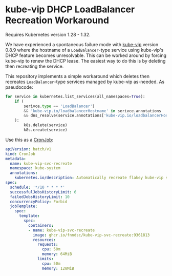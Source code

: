 # kube-vip DHCP LoadBalancer Recreation Workaround

Requires Kubernetes version 1.28 - 1.32.

We have experienced a spontaneous failure mode with [kube-vip](https://kube-vip.io) version 0.8.9 where the hostname of a `LoadBalancer`-type service using kube-vip's DHCP feature becomes unresolvable. This can be worked around by forcing kube-vip to renew the DHCP lease. The easiest way to do this is by deleting then recreating the service.

This repository implements a simple workaround which deletes then recreates `LoadBalancer`-type services managed by kube-vip as-needed. As pseudocode:

```python
for service in kubernetes.list_services(all_namespaces=True):
    if (
        serivce.type == 'LoadBalancer')
        && 'kube-vip.io/loadbalancerHostname' in serivce.annotations
        && dns_resolve(service.annotations['kube-vip.io/loadbalancerHostname']) is None
    ):
        k8s.delete(service)
        k8s.create(service)
```

Use this as a [CronJob](https://kubernetes.io/docs/concepts/workloads/controllers/cron-jobs/):

```yaml
apiVersion: batch/v1
kind: CronJob
metadata:
  name: kube-vip-svc-recreate
  namespace: kube-system
  annotations:
    kubernetes.io/description: Automatically recreate flakey kube-vip services
spec:
  schedule: '*/10 * * * *'
  successfulJobsHistoryLimit: 6
  failedJobsHistoryLimit: 10
  concurrencyPolicy: Forbid
  jobTemplate:
    spec:
      template:
        spec:
          containers:
          - name: kube-vip-svc-recreate
            image: ghcr.io/fnndsc/kube-vip-svc-recreate:9361813
            resources:
              requests:
                cpu: 50m
                memory: 64MiB
              limits:
                cpu: 50m
                memory: 128MiB
```
